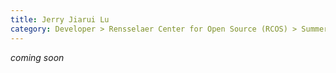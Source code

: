 ```yaml
---
title: Jerry Jiarui Lu
category: Developer > Rensselaer Center for Open Source (RCOS) > Summer 2022
---
```


_coming soon_
